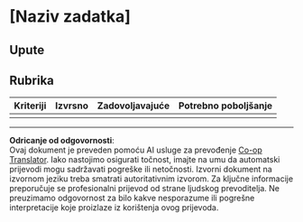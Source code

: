 <!--
CO_OP_TRANSLATOR_METADATA:
{
  "original_hash": "b5f62ec256c7e43e771f0d3b4e1a9130",
  "translation_date": "2025-08-28T14:19:04+00:00",
  "source_file": "lesson-template/assignment.md",
  "language_code": "hr"
}
-->
# [Naziv zadatka]

## Upute

## Rubrika

| Kriteriji | Izvrsno | Zadovoljavajuće | Potrebno poboljšanje |
| --------- | -------- | --------------- | -------------------- |
|           |          |                 |                      |

---

**Odricanje od odgovornosti**:  
Ovaj dokument je preveden pomoću AI usluge za prevođenje [Co-op Translator](https://github.com/Azure/co-op-translator). Iako nastojimo osigurati točnost, imajte na umu da automatski prijevodi mogu sadržavati pogreške ili netočnosti. Izvorni dokument na izvornom jeziku treba smatrati autoritativnim izvorom. Za ključne informacije preporučuje se profesionalni prijevod od strane ljudskog prevoditelja. Ne preuzimamo odgovornost za bilo kakve nesporazume ili pogrešne interpretacije koje proizlaze iz korištenja ovog prijevoda.